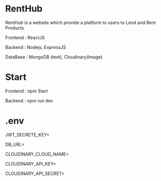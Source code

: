 
# RentHub

RentHub is a website which provide a platform to users to Lend and Rent Products.

Frontend : ReactJS

Backend : Nodejs, ExpressJS

DataBase : MongoDB (text), Cloudinary(Image)

# Start
Frontend : npm Start

Backend : npm run dev


# .env 
JWT_SECRETE_KEY=

DB_URL=

CLOUDINARY_CLOUD_NAME=

CLOUDINARY_API_KEY=

CLOUDINARY_API_SECRET=
